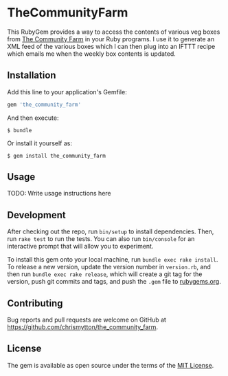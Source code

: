 # TheCommunityFarm

This RubyGem provides a way to access the contents of various veg boxes from [The Community Farm](https://www.thecommunityfarm.co.uk/) in your Ruby programs. I use it to generate an XML feed of the various boxes which I can then plug into an IFTTT recipe which emails me when the weekly box contents is updated.

## Installation

Add this line to your application's Gemfile:

```ruby
gem 'the_community_farm'
```

And then execute:

    $ bundle

Or install it yourself as:

    $ gem install the_community_farm

## Usage

TODO: Write usage instructions here

## Development

After checking out the repo, run `bin/setup` to install dependencies. Then, run `rake test` to run the tests. You can also run `bin/console` for an interactive prompt that will allow you to experiment.

To install this gem onto your local machine, run `bundle exec rake install`. To release a new version, update the version number in `version.rb`, and then run `bundle exec rake release`, which will create a git tag for the version, push git commits and tags, and push the `.gem` file to [rubygems.org](https://rubygems.org).

## Contributing

Bug reports and pull requests are welcome on GitHub at https://github.com/chrismytton/the_community_farm.

## License

The gem is available as open source under the terms of the [MIT License](http://opensource.org/licenses/MIT).
